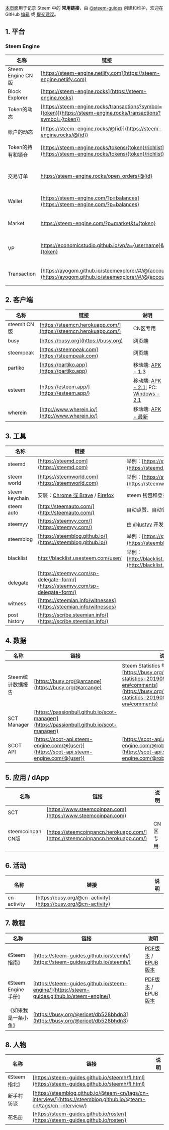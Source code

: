 [本页面](https://steem-guides.github.io/links/zh)用于记录 Steem 中的 **常用链接**，由 [@steem-guides](https://busy.org/@steem-guides) 创建和维护，欢迎在 GitHub [编辑](https://github.com/steem-guides/links/edit/master/zh.md) 或 [提交建议](https://github.com/steem-guides/links/issues/new)。


## 1. 平台

### Steem Engine

名称 | 链接 | 说明
-- | -- | --
Steem Engine CN版 | [https://steem-engine.netlify.com](https://steem-engine.netlify.com) | CN区专用
Block Explorer | [https://steem-engine.rocks](https://steem-engine.rocks) | steem-engine的steemd
Token的动态 | [https://steem-engine.rocks/transactions?symbol={token}](https://steem-engine.rocks/transactions?symbol={token}) | 举例：[https://steem-engine.rocks/transactions?symbol=SCT](https://steem-engine.rocks/transactions?symbol=SCT)
账户的动态 | [https://steem-engine.rocks/@{id}](https://steem-engine.rocks/@{id}) | 举例：[https://steem-engine.rocks/@aggroed](https://steem-engine.rocks/@aggroed)
Token的持有和锁仓 | [https://steem-engine.rocks/tokens/{token}/richlist](https://steem-engine.rocks/tokens/{token}/richlist) | 举例：[https://steem-engine.rocks/tokens/SCT/richlist](https://steem-engine.rocks/tokens/SCT/richlist)
交易订单 | https://steem-engine.rocks/open_orders/@{id} | 举例：[https://steem-engine.rocks/open_orders/@aggroed](https://steem-engine.rocks/open_orders/@aggroed)
Wallet | [https://steem-engine.com/?p=balances](https://steem-engine.com/?p=balances) | 举例：[https://steem-engine.com/?p=balances&a=robertyan](https://steem-engine.com/?p=balances&a=robertyan)
Market | https://steem-engine.com/?p=market&t={token} | 举例: [https://steem-engine.com/?p=market&t=SCT](https://steem-engine.com/?p=market&t=SCT)
VP | https://economicstudio.github.io/vp/a={username}&t={token} | 举例: [https://economicstudio.github.io/vp/?a=robertyan&t=SCT](https://economicstudio.github.io/vp/?a=robertyan&t=SCT)
Transaction | [https://ayogom.github.io/steemexplorer/#/@{account}](https://ayogom.github.io/steemexplorer/#/@{account}) | 举例：[https://ayogom.github.io/steemexplorer/#/@sct](https://ayogom.github.io/steemexplorer/#/@sct)



## 2. 客户端

名称 | 链接 | 说明
-- | -- | --
steemit CN版 | [https://steemcn.herokuapp.com/](https://steemcn.herokuapp.com/) | CN区专用
busy | [https://busy.org](https://busy.org) | 网页端
steempeak | [https://steempeak.com](https://steempeak.com) | 网页端
partiko | [https://partiko.app](https://partiko.app) | 移动端: [APK - 1.3](https://d1vof77qrk4l5q.cloudfront.net/apk/partiko-1.3.0.2.apk)
esteem | [https://esteem.app/](https://esteem.app/) | 移动端: [APK - 2.1](https://share7.heiluo.com/share/download?type=1&shareId=f312dd9ece9f417991844a57e9d44568&fileId=2825511); PC: [Windows - 2.1](https://public.bn.files.1drv.com/y4mjKqLdEabywj2Jaf7_-rcRe4wi8vHkT0vaHJOGF_Oc35JyEel9BZKubJ1hIdvn2JoDuXW9vJA5wELh4zNF34ApeMt-PE7Cs2SgF_ctbM1uplF3Hn0BYmy6AykSkVFQmXCUd0Lhq3OZqb8NZSsifI7rsOkScFUcvDiwznoqmqoMo1MUFfcRwl6lsYl6zGd09ft/esteem-surfer-setup-2.1.0.exe?access_token=EwAAA61DBAAUcSSzoTJJsy%2bXrnQXgAKO5cj4yc8AAQjQvXu2ZoSgPzr9FEoSB3RcTyeIvlGtJ6ezYdvLgBFY5NhgcO9j3gpWfHwjvRHp2m5u4dOoZSHp6822KqdL2AFte6HRWFEw4Y3Y5N9LPlS%2b4vtUvysYk6pyaM6mxZcpWVwfPMp4mRpJnI6QuEGhIkp7L4WTBowVpgQuPaF%2fqQly1z4UL3IC%2bKIzXf8U%2bfrm0tMWKOQ%2b%2fAt2Srh5T%2f8GuHtrch1SBerqup%2fyyiEPGGdCJkkCqYPhlpn09tGcvAUrl%2bN1tAeHQo6E0sLvTprF7CnWEtJgH%2baWHPSazEeesGtbKlHAVG66cpsNVnJmmq6%2fV%2fUqAgjvkwuN2rD3IzaZG0EDZgAACGthpprhA%2bqh0AH2L9vB0w0oWPlDbvi2YebSVZwFwd0CZJ4lCkSfuODRf2x88pb%2fp0D3pSIIiJIyYdJFbMM0n%2f3bu2kdIhiGf9L5Ni2x1%2fnYvk%2fNES4Fe2NoC5tghO14Me%2b%2frV4avKPWNaAK5TN8x4KHiDeZNWDPZ9c2izBpEZXirviXOGMDBnVdJRTJbE0J2wCFdIqKAprO975E3kE1qMuJQD1IacorN92dtp7dsNKO4u2e22cDwEtjQjEGQUzMonepQeZbOAiBdRf98K2CHX2No%2fstBzgwPldjU7LQIPgtuGh5ZFjRbjM920LP2IKHOAiRZ9Bv9fxsusGDfPy0KYc7hAzD0MNdWkCofP3sAC6yiF%2fQbMUjUaWEM6UYsVeqld72VEIDuoLaesw5NhamHVGxDWH0YfMiuMwgn6Ff4LhmJ3t8HNioZpRKlIVjK0FUqS7fCcYpu2myQNAb0cupbL4tFzh7DznLZQWyWXgSdIRzHya5wqdBB4QvVuHu%2bWSIJAS%2fxo7YEaMLSfo9nNzFk7%2blfu%2fJ19xIUmdNsG2kughtCmJ7lczK1jFMRYnH3lAbuf3ywraMW9Zbg6q7472cCVgY0iUhYnCAVS9i5dvZeLf9ovCt5hb42k79qwcC)
wherein | [http://www.wherein.io/](http://www.wherein.io/) | 移动端: [APK - 最新](http://newappaz.oss-cn-hongkong.aliyuncs.com/app-wherein.apk)


## 3. 工具

名称 | 链接 | 说明
-- | -- | --
steemd | [https://steemd.com](https://steemd.com) | 举例：[https://steemd.com/@robertyan](https://steemd.com/@robertyan)
steem world | [https://steemworld.com](https://steemworld.com) | 举例：[https://steemworld.com/@robertyan](https://steemworld.com/@robertyan)
steem keychain | 安装：[Chrome 或 Brave](https://chrome.google.com/webstore/detail/steem-keychain/lkcjlnjfpbikmcmbachjpdbijejflpcm) / [Firefox](https://addons.mozilla.org/en-US/firefox/addon/steem-keychain/) | steem 钱包和登录插件
steem auto | [http://steemauto.com/](http://steemauto.com/) | 自动点赞、自动领取奖励等
steemyy | [https://steemyy.com/](https://steemyy.com/) | 由 [@justyy](https://busy.org/@justyy) 开发的工具集
steemblog | [https://steemblog.github.io/](https://steemblog.github.io/) | 举例：[https://steemblog.github.io/@team-cn](https://steemblog.github.io/@team-cn)
blacklist | http://blacklist.usesteem.com/user/<id> | 举例：[http://blacklist.usesteem.com/user/robertyan](http://blacklist.usesteem.com/user/robertyan)
delegate | [https://steemyy.com/sp-delegate-form/](https://steemyy.com/sp-delegate-form/) | 
witness | [https://steemian.info/witnesses](https://steemian.info/witnesses) | 
post history | [https://scribe.steemian.info/](https://scribe.steemian.info/)


## 4. 数据

名称 | 链接 | 说明
-- | -- | --
Steem统计数据报告 | [https://busy.org/@arcange](https://busy.org/@arcange) | Steem Statistics 举例：[https://busy.org/@arcange/steem-statistics-20190530-en#comments](https://busy.org/@arcange/steem-statistics-20190530-en#comments)
SCT Manager | [https://passionbull.github.io/scot-manager/](https://passionbull.github.io/scot-manager/) | 
SCOT API | [https://scot-api.steem-engine.com/@{user}](https://scot-api.steem-engine.com/@{user}) | [https://scot-api.steem-engine.com/@robertyan](https://scot-api.steem-engine.com/@robertyan)


## 5. 应用 / dApp

名称 | 链接 | 说明
-- | -- | --
SCT | [https://www.steemcoinpan.com](https://www.steemcoinpan.com) | 
steemcoinpan CN版 | [https://steemcoinpancn.herokuapp.com/](https://steemcoinpancn.herokuapp.com/) | CN区专用


## 6. 活动

名称 | 链接 | 说明
-- | -- | --
cn-activity | [https://busy.org/@cn-activity](https://busy.org/@cn-activity) | 


## 7. 教程

名称 | 链接 | 说明
-- | -- | --
《Steem指南》 | [https://steem-guides.github.io/steemh/](https://steem-guides.github.io/steemh/) | [PDF版本](https://steem-guides.github.io/steemh/steemh.pdf) / [EPUB版本](https://steem-guides.github.io/steemh/steemh.epub)
《Steem Engine手册》 | [https://steem-guides.github.io/steem-engine/](https://steem-guides.github.io/steem-engine/) | [PDF版本](https://steem-guides.github.io/steem-engine/steem-engine.pdf) / [EPUB版本](https://steem-guides.github.io/steem-engine/steem-engine.epub)
《如果我是一条小鱼》| [https://busy.org/@ericet/db528bhdn3](https://busy.org/@ericet/db528bhdn3) | 



## 8. 人物

名称 | 链接 | 说明
-- | -- | --
《Steem指北》| [https://steem-guides.github.io/steemh/fl.html](https://steem-guides.github.io/steemh/fl.html) | 
新手村访谈 | [https://steemblog.github.io/@team-cn/tags/cn-interview/](https://steemblog.github.io/@team-cn/tags/cn-interview/) | 
花名册 | [https://steem-guides.github.io/roster/](https://steem-guides.github.io/roster/) | 










